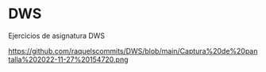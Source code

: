 # DWS
Ejercicios de asignatura DWS

https://github.com/raquelscommits/DWS/blob/main/Captura%20de%20pantalla%202022-11-27%20154720.png
